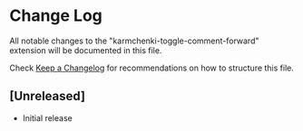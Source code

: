 # Change Log

All notable changes to the "karmchenki-toggle-comment-forward" extension will be documented in this file.

Check [Keep a Changelog](http://keepachangelog.com/) for recommendations on how to structure this file.

## [Unreleased]

- Initial release